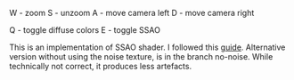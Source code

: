 W - zoom
S - unzoom
A - move camera left
D - move camera right

Q - toggle diffuse colors
E - toggle SSAO

This is an implementation of SSAO shader. I followed this [guide](https://learnopengl.com/Advanced-Lighting/SSAO).
Alternative version without using the noise texture, is in the branch no-noise. While technically not correct, it produces less artefacts.